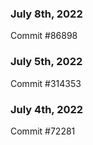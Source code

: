 ### July 8th, 2022

Commit #86898

### July 5th, 2022

Commit #314353


### July 4th, 2022

Commit #72281
